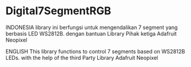 # Digital7SegmentRGB

INDONESIA
library ini berfungsi untuk mengendalikan 7 segment yang berbasis LED WS2812B. dengan bantuan Library Pihak ketiga Adafruit Neopixel

ENGLISH
This library functions to control 7 segments based on WS2812B LEDs. with the help of the third Party Library Adafruit Neopixel
